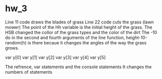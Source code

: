 # hw_3
Line 11 code draws the blades of grass
Line 22 code cuts the grass (lawn mower)
The point of the Hh variable is the initial height of the grass. 
The HSB changed the collor of the grass types and the color of the dirt 
The -10 do in the second and fourth arguments of the line function, height-10-random(h) is there becaue it changes the angles of the way the grass grows. 

var y[0] 
var y[1]
var y[2]
var y[3]
var y[4]
var y[5]

The refrence, var statements and the console statements
It changes the numbers of statements
